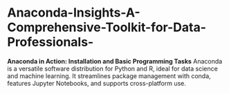 # Anaconda-Insights-A-Comprehensive-Toolkit-for-Data-Professionals-
**Anaconda in Action: Installation and Basic Programming Tasks**  Anaconda is a versatile software distribution for Python and R, ideal for data science and machine learning. It streamlines package management with conda, features Jupyter Notebooks, and supports cross-platform use. 
